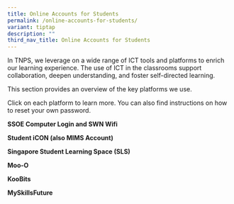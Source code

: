 ```yaml
---
title: Online Accounts for Students
permalink: /online-accounts-for-students/
variant: tiptap
description: ""
third_nav_title: Online Accounts for Students
---
```

<p>In TNPS, we leverage on a wide range of ICT tools and platforms to enrich
our learning experience. The use of ICT in the classrooms support collaboration,
deepen understanding, and foster self-directed learning.</p>
<p>This section provides an overview of the key platforms we use.</p>
<p>Click on each platform to learn more. You can also find instructions on
how to reset your own password.</p>
<p></p>
<p><strong><a rel="noopener noreferrer nofollow" target="_blank">SSOE Computer Login and SWN Wifi</a></strong>
</p>
<p><strong><a rel="noopener noreferrer nofollow" target="_blank">Student iCON (also MIMS Account)</a></strong>
</p>
<p><strong><a rel="noopener noreferrer nofollow" target="_blank">Singapore Student Learning Space (SLS)</a></strong>
</p>
<p><strong>Moo-O</strong>
</p>
<p><strong>KooBits</strong>
</p>
<p><strong><a rel="noopener noreferrer nofollow" target="_blank">MySkillsFuture</a></strong>
</p>